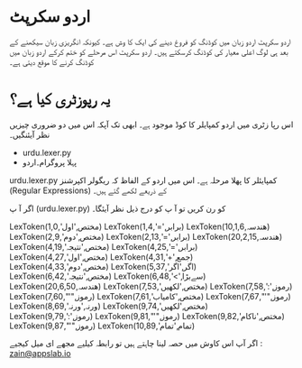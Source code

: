 # اردو سکرپٹ
اردو سکرپٹ اردو زبان میں کوڈنگ کو فروغ دینے کی ایک کا وش ہے۔ کیونکہ انگریزی زبان سیکھنے کے بعد ہی لوگ اعلی معیار کی کوڈنگ کرسکتے ہیں۔ اردو سکرپٹ اس
مرحلے کو ختم کرکے اردو زبان میں کوڈنگ کرنے کا موقع دیتی ہے۔

# یہ رپوزٹری کیا ہے؟
اس رپا زٹری میں اردو کمپایلر کا کوڈ موجود ہے۔ ابھی تک آپکہ اس میں دو ضروری چیزیں نظر آیئنگیں۔

*  urdu.lexer.py
*  پہلا پروگرام۔اردو

urdu.lexer.py کمپایئلر کا پھلا مرحلہ ہے۔ اس میں اردو کے الفاظ کہ ریگولر اکپرشنز (Regular Expressions) کے ذریعے لکھے گئے ہیں۔


اگر آ پ (urdu.lexer.py) کو رن کریں تو آ پ کو درج ذیل نظر آیئگا۔

LexToken(مختص,'اول',1,0)
LexToken(برابر,'=',1,4)
LexToken(ھندسہ,10,1,6)
LexToken(مختص,'دوم',2,9)
LexToken(برابر,'=',2,13)
LexToken(ھندسہ,20,2,15)
LexToken(مختص,'نتیجہ',4,19)
LexToken(برابر,'=',4,25)
LexToken(مختص,'اول',4,27)
LexToken(جمع,'+',4,31)
LexToken(مختص,'دوم',4,33)
LexToken(اگر,'اگر',5,37)
LexToken(مختص,'نتیجہ',6,42)
LexToken(سےبڑا,'>',6,48)
LexToken(ھندسہ,20,6,50)
LexToken(مختص,'لکھیں',7,53)
LexToken(رموز,':',7,58)
LexToken(رموز,"'",7,60)
LexToken(مختص,'کامیاب',7,61)
LexToken(رموز,"'",7,67)
LexToken(ورنہ,'ورنہ',8,69)
LexToken(مختص,'لکھیں',9,74)
LexToken(رموز,':',9,79)
LexToken(رموز,"'",9,81)
LexToken(مختص,'ناکام',9,82)
LexToken(رموز,"'",9,87)
LexToken(تمام,'تمام',10,89)

اگر آپ اس کاوش میں حصہ لینا چاہتے ہیں تو رابطہ کیلیے مجھے ای میل کیجیے : zain@appslab.io